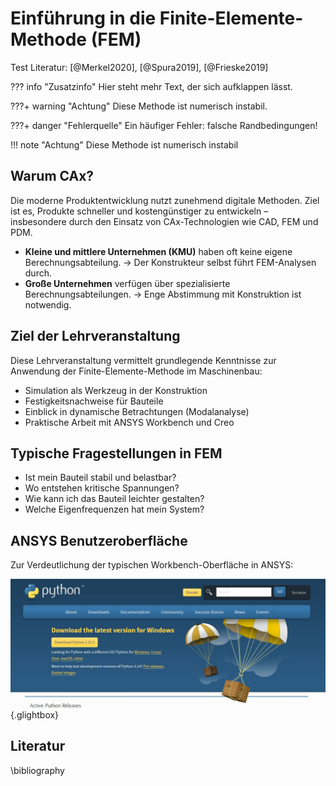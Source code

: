 # Einführung in die Finite-Elemente-Methode (FEM)

Test Literatur: [@Merkel2020], [@Spura2019], [@Frieske2019]

??? info "Zusatzinfo"
    Hier steht mehr Text, der sich aufklappen lässt.

???+ warning "Achtung"
    Diese Methode ist numerisch instabil.

???+ danger "Fehlerquelle"
    Ein häufiger Fehler: falsche Randbedingungen!

!!! note "Achtung"
    Diese Methode ist numerisch instabil

## Warum CAx?

Die moderne Produktentwicklung nutzt zunehmend digitale Methoden. Ziel ist es, Produkte schneller und kostengünstiger zu entwickeln – insbesondere durch den Einsatz von CAx-Technologien wie CAD, FEM und PDM.

- **Kleine und mittlere Unternehmen (KMU)** haben oft keine eigene Berechnungsabteilung. → Der Konstrukteur selbst führt FEM-Analysen durch.
- **Große Unternehmen** verfügen über spezialisierte Berechnungsabteilungen. → Enge Abstimmung mit Konstruktion ist notwendig.

## Ziel der Lehrveranstaltung

Diese Lehrveranstaltung vermittelt grundlegende Kenntnisse zur Anwendung der Finite-Elemente-Methode im Maschinenbau:

- Simulation als Werkzeug in der Konstruktion
- Festigkeitsnachweise für Bauteile
- Einblick in dynamische Betrachtungen (Modalanalyse)
- Praktische Arbeit mit ANSYS Workbench und Creo

## Typische Fragestellungen in FEM

- Ist mein Bauteil stabil und belastbar?
- Wo entstehen kritische Spannungen?
- Wie kann ich das Bauteil leichter gestalten?
- Welche Eigenfrequenzen hat mein System?

## ANSYS Benutzeroberfläche

Zur Verdeutlichung der typischen Workbench-Oberfläche in ANSYS:

[![Simulation](media/ansys/Clipboard01.jpg)](media/ansys/Clipboard01.jpg "ANSYS-Ergebnis"){.glightbox}

## Literatur

\bibliography

